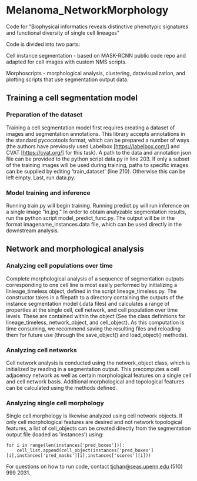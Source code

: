# Melanoma_NetworkMorphology
Code for "Biophysical informatics reveals distinctive phenotypic signatures and functional diversity of single cell lineages"

Code is divided into two parts: 

Cell instance segmentation - based on MASK-RCNN public code repo and adapted for cell images with custom NMS scripts.

Morphoscripts - morphological analysis, clustering, datavisualization, and plotting scripts that use segmentation output data.

## Training a cell segmentation model

### Preparation of the dataset
Training a cell segmentation model first requires creating a dataset of images and segmentation annotations. This library accepts annotations in the standard pycocotools format, which can be prepared a number of ways (the authors have previously used Labelbox [https://labelbox.com/] and CVAT [https://cvat.org/] for this task). A path to the data and annotation json file can be provided to the python script data.py in line 203. If only a subset of the training images will be used during training, paths to specific images can be supplied by editing 'train_dataset' (line 210). Otherwise this can be left empty. Last, run data.py.

### Model training and inference
Running train.py will begin training. Running predict.py will run inference on a single image "in.jpg." In order to obtain analyzable segmentation results, run the python script model_predict_func.py. The output will be in the format imagename_instances.data file, which can be used directly in the downstream analysis.
    
    
## Network and morphological analysis

### Analyzing cell populations over time
Complete morphological analysis of a sequence of segmentation outputs corresponding to one cell line is most easily performed by initializing a linieage_timeless object, defined in the script lineage_timeless.py. The constructor takes in a filepath to a directory containing the outputs of the instance segmentation model (.data files) and calculates a range of properties at the single cell, cell network, and cell population over time levels. These are contained within the object (See the class definitions for lineage_timeless, network_object, and cell_object). As this computation is time consuming, we recommend saving the resulting files and reloading them for future use (through the save_object() and load_object() methods).

### Analyzing cell networks
Cell network analysis is conducted using the network_object class, which is initialized by reading in a segmentation output. This precomputes a cell adjacency network as well as certain morphological features on a single cell and cell network basis. Additional morphological and topological features can be calculated using the methods defined.

### Analyzing single cell morphology
Single cell morphology is likewise analyzed using cell network objects. If only cell morphological features are desired and not network topological features, a list of cell_objects can be created directly from the segmentation output file (loaded as 'instances') using:

    for i in range(len(instances['pred_boxes'])):
        cell_list.append(cell_object(instances['pred_boxes'][i],instances['pred_masks'][i],instances['scores'][i]))


For questions on how to run code, contact tjchan@seas.upenn.edu (510) 999 2031.

